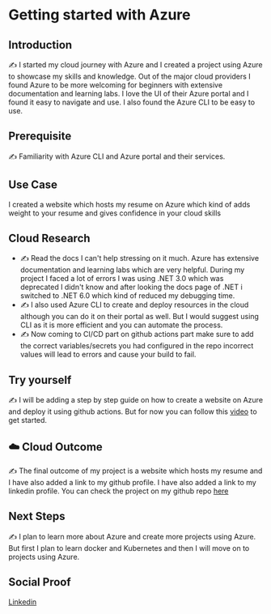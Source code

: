 # Getting started with Azure

## Introduction

✍️ I started my cloud journey with Azure and I created a project using Azure to showcase my skills and knowledge. Out of the major cloud providers I found Azure to be more welcoming for beginners with extensive documentation and learning labs. I love the UI of their Azure portal and I found it easy to navigate and use. I also found the Azure CLI to be easy to use.   

## Prerequisite

✍️ Familiarity with Azure CLI and Azure portal and their services.

## Use Case

I created a website which hosts my resume on Azure which kind of adds weight to your resume and gives confidence in your cloud skills

## Cloud Research

- ✍️ Read the docs I can't help stressing on it much. Azure has extensive documentation and learning labs which are very helpful.
  During my project I faced a lot of errors I was using .NET 3.0 which was deprecated I didn't know and after looking the docs page of .NET i switched to .NET 6.0 which kind of reduced my debugging time.
- ✍️ I also used Azure CLI to create and deploy resources in the cloud although you can do it on their portal as well. But I would suggest using CLI as it is more efficient and you can automate the process.   
- ✍️ Now coming to CI/CD part on github actions part make sure to add the correct variables/secrets you had configured in the repo incorrect values will lead to errors and cause your build to fail. 

## Try yourself

✍️ I will be adding a step by step guide on how to create a website on Azure and deploy it using github actions. But for now you
can follow this [video](https://www.youtube.com/watch?v=ieYrBWmkfno) to get started.

## ☁️ Cloud Outcome

✍️ The final outcome of my project is a website which hosts my resume and I have also added a link to my github profile. I have also added a link to my linkedin profile. You can check the project on my github repo [here](https://github.com/pankaj892/az-resume)

## Next Steps

✍️ I plan to learn more about Azure and create more projects using Azure. But first I plan to learn docker and Kubernetes and then I will move on to projects using Azure.

## Social Proof

[Linkedin](https://www.linkedin.com/posts/pankaj-biradar_github-pankaj892az-resume-my-resume-hosted-activity-7041085125773709312-vWFx?utm_source=share&utm_medium=member_desktop)
